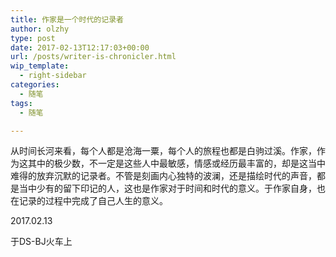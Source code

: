 ```yaml
---
title: 作家是一个时代的记录者
author: olzhy
type: post
date: 2017-02-13T12:17:03+00:00
url: /posts/writer-is-chronicler.html
wip_template:
  - right-sidebar
categories:
  - 随笔
tags:
  - 随笔

---
```

从时间长河来看，每个人都是沧海一粟，每个人的旅程也都是白驹过溪。作家，作为这其中的极少数，不一定是这些人中最敏感，情感或经历最丰富的，却是这当中难得的放弃沉默的记录者。不管是刻画内心独特的波澜，还是描绘时代的声音，都是当中少有的留下印记的人，这也是作家对于时间和时代的意义。于作家自身，也在记录的过程中完成了自己人生的意义。

2017.02.13
  
于DS-BJ火车上